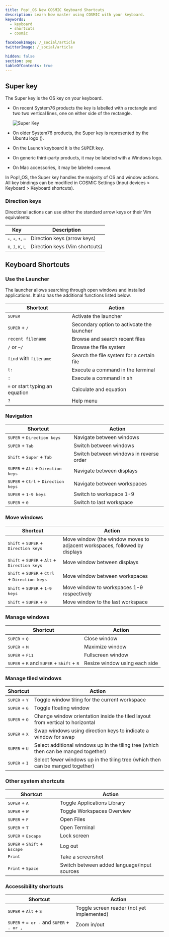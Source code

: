 ```yaml
---
title: Pop!_OS New COSMIC Keyboard Shortcuts
description: Learn how master using COSMIC with your keyboard.
keywords:
  - keyboard
  - shortcuts
  - cosmic

facebookImage: /_social/article
twitterImage: /_social/article

hidden: false
section: pop
tableOfContents: true
---
```


## Super key

The Super key is the OS key on your keyboard.

- On recent System76 products the key is labelled with a rectangle and two two vertical lines, one on either side of the rectangle.

  ![Super Key](/images/super_key_vector_x64.png)

- On older System76 products, the Super key is represented by the Ubuntu logo (<kbd><font-awesome-icon :icon="['fab', 'ubuntu']"></font-awesome-icon></kbd>).
- On the Launch keyboard it is the <kbd>SUPER</kbd> key.
- On generic third-party products, it may be labeled with a Windows logo.
- On Mac accessories, it may be labeled `command`.

In Pop!\_OS, the Super key handles the majority of OS and window actions. All key bindings can be modified in COSMIC Settings (Input devices > Keyboard > Keyboard shortcuts).

### Direction keys

Directional actions can use either the standard arrow keys or their Vim equivalents:

| Key                                                    | Description                    |
| ------------------------------------------------------ | ------------------------------ |
| <kbd>←</kbd>, <kbd>↓</kbd>, <kbd>↑</kbd>, <kbd>→</kbd> | Direction keys (arrow keys)    |
| <kbd>H</kbd>, <kbd>J</kbd>, <kbd>K</kbd>, <kbd>L</kbd> | Direction keys (Vim shortcuts) |

## Keyboard Shortcuts

### Use the Launcher

The launcher allows searching through open windows and installed applications. It also has the additional functions listed below.

| Shortcut                                                                | Action                                   |
| ----------------------------------------------------------------------- | ---------------------------------------- |
| <kbd>SUPER</kbd>                                                        | Activate the launcher                    |
| <kbd>SUPER</kbd> + <kbd>/</kbd>                                         | Secondary option to activcate the launcher|
| `recent filename`                                                       | Browse and search recent files           |
| `/` or `~/`                                                             | Browse the file system                   |
| `find` with `filename`                                                  | Search the file system for a certain file|
| `t:`                                                                    | Execute a command in the terminal        |
| `:`                                                                     | Execute a command in sh                  |
| `=` or start typing an equation                                         | Calculate and equation                   |
| `?`                                                                     | Help menu                                |


### Navigation

| Shortcut                                                                | Action                                   |
| ----------------------------------------------------------------------- | ---------------------------------------- |
| <kbd>SUPER</kbd></kbd> + <kbd>Direction keys</kbd>                      | Navigate between windows                 |
| <kbd>SUPER</kbd> + <kbd>Tab</kbd>                                       | Switch between windows                   |
| <kbd>Shift</kbd> + <kbd>Super</kbd> + <kbd>Tab</kbd>                    | Switch between windows in reverse order  |
| <kbd>SUPER</kbd> + <kbd>Alt</kbd> + <kbd>Direction keys</kbd>           | Navigate between displays                |
| <kbd>SUPER</kbd> + <kbd>Ctrl</kbd> + <kbd>Direction keys</kbd>          | Navigate between workspaces              |
| <kbd>SUPER</kbd> + <kbd>1-9 keys</kbd>                                  | Switch to workspace 1-9                  |
| <kbd>SUPER</kbd> + <kbd>0</kbd>                                         | Switch to last workspace                 |

### Move windows

| Shortcut                                                                                  | Action                                     |
| ----------------------------------------------------------------------------------------- | ------------------------------------------ |
| <kbd>Shift</kbd> + <kbd>SUPER</kbd> + <kbd>Direction keys</kbd>                           | Move window (the window moves to adjacent workspaces, followed by displays |
| <kbd>Shift</kbd> + <kbd>SUPER</kbd> + <kbd>Alt</kbd> + <kbd>Direction keys</kbd>          | Move window between displays               |
| <kbd>Shift</kbd> + <kbd>SUPER</kbd> + <kbd>Ctrl</kbd> + <kbd>Direction keys</kbd>         | Move window between workspaces             |
| <kbd>Shift</kbd> + <kbd>SUPER</kbd> + <kbd>1-9 keys</kbd>                                 | Move window to workspaces 1-9 respectively |
| <kbd>Shift</kbd> + <kbd>SUPER</kbd> + <kbd>0</kbd>                                        | Move window to the last workspace          |

### Manage windows

| Shortcut                                                                          | Action                                              |
| --------------------------------------------------------------------------------- | --------------------------------------------------- |
| <kbd>SUPER</kbd> + <kbd>Q</kbd>                                                   | Close window                                        |
| <kbd>SUPER</kbd> + <kbd>M</kbd>                                                   | Maximize window                                     |
| <kbd>SUPER</kbd> + <kbd>F11</kbd>                                                 | Fullscreen window                                   |
| <kbd>SUPER</kbd> + <kbd>R</kbd> and <kbd>SUPER</kbd> + <kbd>Shift</kbd> + <kbd>R</kbd>  | Resize window using each side                 |

### Manage tiled windows

| Shortcut                                                   | Action                          |
| ---------------------------------------------------------- | ------------------------------- |
| <kbd>SUPER</kbd> + <kbd>Y</kbd>                            | Toggle window tiling for the current workspace |
| <kbd>SUPER</kbd> + <kbd>G</kbd>                            | Toggle floating window                         |
| <kbd>SUPER</kbd> + <kbd>O</kbd>                            | Change window orientation inside the tiled layout from vertical to horizontal |
| <kbd>SUPER</kbd> + <kbd>X</kbd>                            | Swap windows using direction keys to indicate a window for swap | 
| <kbd>SUPER</kbd> + <kbd>U</kbd>                            | Select additional windows up in the tiling tree (which then can be manged together) |
| <kbd>SUPER</kbd> + <kbd>I</kbd>                            | Select fewer windows up in the tiling tree (which then can be manged together) | 

### Other system shortcuts

| Shortcut                                                                        | Action                                         |
| ------------------------------------------------------------------------------- | ---------------------------------------------- |
| <kbd>SUPER</kbd> + <kbd>A</kbd>                                                 | Toggle Applications Library                    |
| <kbd>SUPER</kbd> + <kbd>W</kbd>                                                 | Toggle Workspaces Overview                     |
| <kbd>SUPER</kbd> + <kbd>F</kbd>                                                 | Open Files                                     |
| <kbd>SUPER</kbd> + <kbd>T</kbd>                                                 | Open Terminal                                  |
| <kbd>SUPER</kbd> + <kbd>Escape</kbd>                                            | Lock screen                                    | 
| <kbd>SUPER</kbd> + <kbd>Shift</kbd> + <kbd>Escape</kbd>                         | Log out                                        |
| <kbd>Print</kbd>                                                                | Take a screenshot                              |
| <kbd>Print</kbd> + <kbd>Space</kbd>                                             | Switch between added language/input sources    |

### Accessibility shortcuts

| Shortcut                                                       | Action                                             |
| -------------------------------------------------------------- | -------------------------------------------------- |
| <kbd>SUPER</kbd> + <kbd>Alt</kbd> + <kbd>S</kbd>               | Toggle screen reader (not yet implemented)         |
| <kbd>SUPER</kbd> + <kbd>= or -</kbd> and <kbd>SUPER</kbd> + <kbd>. or ,</kbd> | Zoom in/out                         |
